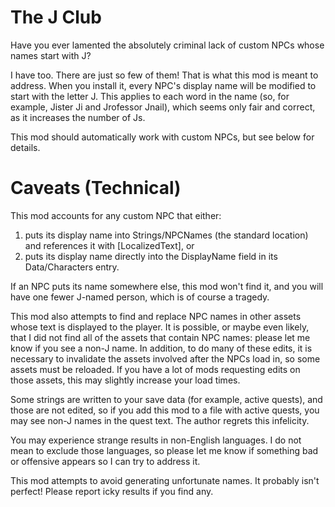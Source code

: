 # The J Club

Have you ever lamented the absolutely criminal lack of custom NPCs whose names
start with J?

I have too. There are just so few of them! That is what this mod is meant to
address. When you install it, every NPC's display name will be modified to
start with the letter J. This applies to each word in the name (so, for
example, Jister Ji and Jrofessor Jnail), which seems only fair and correct, as
it increases the number of Js.

This mod should automatically work with custom NPCs, but see below for details.

# Caveats (Technical)

This mod accounts for any custom NPC that either:

1. puts its display name into Strings/NPCNames (the standard location) and
  references it with [LocalizedText], or
2. puts its display name directly into the DisplayName field in its
  Data/Characters entry.

If an NPC puts its name somewhere else, this mod won't find it, and you will
have one fewer J-named person, which is of course a tragedy.

This mod also attempts to find and replace NPC names in other assets whose text
is displayed to the player. It is possible, or maybe even likely, that I did
not find all of the assets that contain NPC names: please let me know if you
see a non-J name. In addition, to do many of these edits, it is necessary to
invalidate the assets involved after the NPCs load in, so some assets must be
reloaded. If you have a lot of mods requesting edits on those assets, this may
slightly increase your load times.

Some strings are written to your save data (for example, active quests), and
those are not edited, so if you add this mod to a file with active quests, you
may see non-J names in the quest text. The author regrets this infelicity.

You may experience strange results in non-English languages. I do not mean to
exclude those languages, so please let me know if something bad or offensive
appears so I can try to address it.

This mod attempts to avoid generating unfortunate names. It probably isn't
perfect! Please report icky results if you find any.

